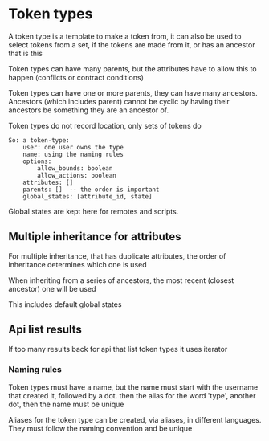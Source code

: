 # Token types

A token type is a template to make a token from, it can also be used to select tokens from a set, if the tokens are made from it, or has an ancestor that is this

Token types can have many parents, but the attributes have to allow this to happen (conflicts or contract conditions)

Token types can have one or more parents, they can have many ancestors.
Ancestors (which includes parent) cannot be cyclic by having their ancestors be something they are an ancestor of.

Token types do not record location, only sets of tokens do

    So: a token-type:
        user: one user owns the type
        name: using the naming rules
        options:
            allow_bounds: boolean
            allow_actions: boolean
        attributes: []
        parents: []  -- the order is important
        global_states: [attribute_id, state]



Global states are kept here for remotes and scripts.

## Multiple inheritance for attributes

For multiple inheritance, that has duplicate attributes, the order of inheritance determines which one is used 

When inheriting from a series of ancestors, the most recent (closest ancestor) one will be used

This includes default global states


## Api list results

If too many results back for api that list token types it uses iterator


### Naming rules

Token types must have a name, but the name must start with the username that created it, followed by a dot. then the alias for the word 'type', another dot, then the name must be unique

Aliases for the token type can be created, via aliases, in different languages. They must follow the naming convention and be unique